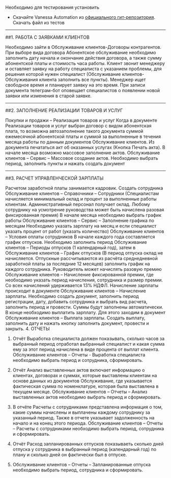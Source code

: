 Необходимо для тестирования установить
- Скачайте Vanessa Automation из [официального гит-репозитория](https://pr-mex.github.io/vanessa-automation/dev/). Скачать файл из тестов

------

##1.	РАБОТА С ЗАЯВКАМИ КЛИЕНТОВ

Необходимо зайти в Обслуживание клиентов-Договоры контрагентов. При выборе вида договора Абонентское обслуживание необходимо заполнить дату начала и окончание действия договора, а также сумму абонентской платы и стоимость часа работы.
Клиент звонит менеджеру и оставляет заявку на работу специалиста с указанием проблемы, для решения которой нужен специалист (Обслуживание клиентов-Обслуживания клиента заполнить все пункты). Менеджер ищет свободное время и планирует заявку на это время. При записи документа телеграм-бот оповещает специалистов о появлении новой заявки или изменения в старой заявке.

------

##2.	ЗАПОЛНЕНИЕ РЕАЛИЗАЦИИ ТОВАРОВ И УСЛУГ

Покупки и продажи – Реализация товаров и услуг 
Когда в документе Реализации товаров и услуг выбран договор с видом абонентская плата, то возможна автозаполнение такого документа суммой ежемесячной абонентской платы и суммой за выполненные в течения месяца работы по данным документов Обслуживание клиентов. Из документа печататься акт об оказанных услугах (Кнопка Печать акта).
В начале месяца возможно массовое заполнение актов. Обслуживание клиентов – Сервис – Массовое создание актов. Необходимо выбрать период, заполнить пункты и нажать создать документ 

------

##3.	РАСЧЕТ УПРАВЛЕНЧЕСКОЙ ЗАРПЛАТЫ

Расчетом заработной платы занимается кадровик.
Создать сотрудника Обслуживание клиентов – Справочники – Сотрудники (Специалистам начисляется минимальный оклад и процент за выполненные работы клиентам. Административный персонал получает оклад. Любому сотруднику на усмотрение руководства может быть начислена разовая фиксированная премия)
В начале месяца необходимо выбрать график работы Обслуживание клиентов – Сервис – Заполнение графика по месяцам
Необходимо указать зарплату на месяц и если специалист указать процент от работ (указать количество) Обслуживание клиентов – Условия оплаты сотрудников
В начале каждого года составляется график отпусков. Необходимо заполнить период Обслуживание клиентов – Периоды отпусков (1 календарный год), затем в  Обслуживание клиентов – График отпусков (В период отпуска оклад не начисляется. Отпускные рассчитываются из расчёта среднедневной заработной платы за последние 12 месяцев) заполнить график на каждого сотрудника.
Руководитель может начислять разовую премию Обслуживание клиентов – Начисление фиксированной премии, где необходимо указать период начисления, сотрудника и размер премии.
Со всех начислений удерживается 13% НДФЛ.
Начисление зарплаты происходит в документе Обслуживание клиентов – Начисление зарплаты. Необходимо создать документ, заполнить период регистрации, дату, добавить сотрудника и выбрать вид расчета, заполнить период и провести. Суммы будут заполнены автоматически.
В конце необходимо выплатить зарплату. Для этого заходим в документ Обслуживание клиентов – Выплата зарплаты. Создать выплату, заполнить дату и нажать кнопку заполнить документ, провести и закрыть.
4.	ОТЧЕТЫ
1)	Отчёт Выработка специалиста должен показывать, сколько часов за выбранный период отработал выбранный специалист и какая сумма ему за этот период начислена в виде процента от выплат клиента.
Обслуживание клиентов – Отчеты - Выработка специалиста необходимо выбрать период и сотрудника, сформировать.

2)	Отчёт Анализ выставленных актов включает информацию о клиентах, договорах и суммах, которые выставлены клиентам на основе данных из документов Обслуживание, где указывается фактическая сумма по номенклатуре, которая была выставлена в текущем месяце.
Обслуживание клиентов – Отчеты – Анализ выставленных актов необходимо выбрать период и сформировать.

3)	В отчёте Расчеты с сотрудниками представлена информация о том, какие суммы начислены и выплачены каждому сотруднику за указанный период. Также в отчете указывает задолженность на начало и на конец этого периода.
Обслуживание клиентов – Отчеты – Расчеты с сотрудниками необходимо выбрать период, сотрудника и сформировать.

4)	Отчёт Расход запланированных отпусков показываеть сколько дней отпуска у сотрудника в выбранный период (календарный год) по плану и сколько дней он фактически был в отпуске.

5)	Обслуживание клиентов – Отчеты – Запланированные отпуска необходимо выбрать период, сотрудника и сформировать.










